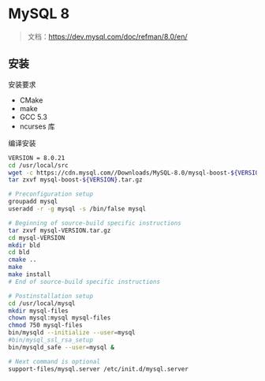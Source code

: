 # MySQL 8

> 文档：https://dev.mysql.com/doc/refman/8.0/en/


## 安装

安装要求

* CMake
* make 
* GCC 5.3
* ncurses 库

编译安装

```bash
VERSION = 8.0.21
cd /usr/local/src
wget -c https://cdn.mysql.com//Downloads/MySQL-8.0/mysql-boost-${VERSION}.tar.gz
tar zxvf mysql-boost-${VERSION}.tar.gz 
```

```bash
# Preconfiguration setup
groupadd mysql
useradd -r -g mysql -s /bin/false mysql

# Beginning of source-build specific instructions
tar zxvf mysql-VERSION.tar.gz
cd mysql-VERSION
mkdir bld
cd bld
cmake ..
make
make install
# End of source-build specific instructions

# Postinstallation setup
cd /usr/local/mysql
mkdir mysql-files
chown mysql:mysql mysql-files
chmod 750 mysql-files
bin/mysqld --initialize --user=mysql
#bin/mysql_ssl_rsa_setup
bin/mysqld_safe --user=mysql &

# Next command is optional
support-files/mysql.server /etc/init.d/mysql.server
```
